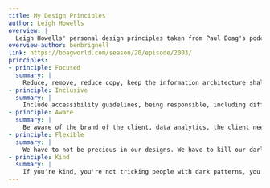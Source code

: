 ```yaml
---
title: My Design Principles
author: Leigh Howells
overview: |
  Leigh Howells' personal design principles taken from Paul Boag's podcast episode "Is Now the Time to Establish Your Design Principles?"
overview-author: benbrignell
link: https://boagworld.com/season/20/episode/2003/
principles:
- principle: Focused
  summary: |
    Reduce, remove, reduce copy, keep the information architecture shallow, create limited cause to actions, don't overcomplicate things in technology, focus on the top tasks, not features that people don't want, and probably lots of other things, and make our design focused on what it's about, what the site's about.
- principle: Inclusive
  summary: |
    Include accessibility guidelines, being responsible, including different users and different devices, performance is part of being inclusive, making sure that people with older devices don't get hammered, so things degrade gracefully. People on slow connections, we have to include them, and older machines.
- principle: Aware
  summary: |
    Be aware of the brand of the client, data analytics, the client needs all together, making sure we collaborate with them. The top tasks of their audience, we've got to be aware of those. Aware of the users' challenges, and aware of things like design trends in their industry and what are their competitors doing. So, we're always making sure that we're aware of all this stuff.
- principle: Flexible
  summary: |
    We have to not be precious in our designs. We have to kill our darlings when we need to. Don't hold things to heart. We need to be flexible to get rid of things. Be flexible by building things in a component based kind of way, so things are literally flexible and they can be used in different positions, and being flexible with clients, so when they have new needs, we're flexible with what they want to achieve.
- principle: Kind
  summary: |
    If you're kind, you're not tricking people with dark patterns, you're not confusing people with just weird design choices and design patterns. You're not making life hard for people, for mobile users. You're not making people wait around for stuff to appear.
---
```

